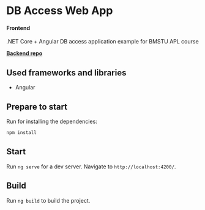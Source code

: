 # DB Access Web App

#### Frontend

.NET Core + Angular DB access application example for BMSTU APL course

**[Backend repo](https://github.com/usual-one/db-access-web-app-backend)**

## Used frameworks and libraries

- Angular

## Prepare to start

Run for installing the dependencies:
```sh
npm install
```

## Start

Run `ng serve` for a dev server. Navigate to `http://localhost:4200/`.

## Build

Run `ng build` to build the project. 

